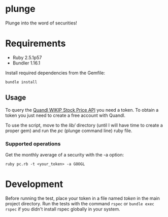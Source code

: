 # plunge
Plunge into the word of securities!

# Requirements
* Ruby 2.5.1p57
* Bundler 1.16.1

Install required dependencies from the Gemfile: 
```
bundle install
```

## Usage
To query the [Quandl WIKIP Stock Price API](https://www.quandl.com/databases/WIKIP) you need a token. To obtain a token you just need to create a free account with Quandl.  

To use the script, move to the _lib/_ directory (until I will have time to create a proper gem) and run the _pc_ (plunge command line) ruby file. 

### Supported operations
Get the monthly average of a security with the -a option:
```
ruby pc.rb -t <your_token> -a GOOGL
```

# Development
Before running the test, place your token in a file named _token_ in the main project directory.
Run the tests with the command `rspec` or `bundle exec rspec` if you didn't install rspec globally in your system. 